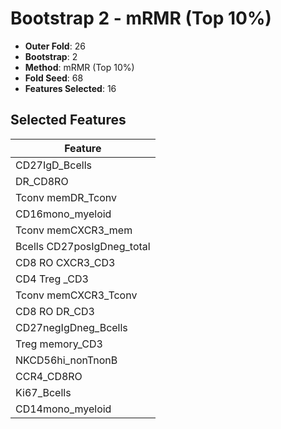 # Bootstrap 2 - mRMR (Top 10%)

- **Outer Fold**: 26
- **Bootstrap**: 2
- **Method**: mRMR (Top 10%)
- **Fold Seed**: 68
- **Features Selected**: 16

## Selected Features

| Feature |
|---------|
| CD27IgD_Bcells |
| DR_CD8RO |
| Tconv memDR_Tconv |
| CD16mono_myeloid |
| Tconv memCXCR3_mem |
| Bcells CD27posIgDneg_total |
| CD8 RO CXCR3_CD3 |
| CD4 Treg _CD3 |
| Tconv memCXCR3_Tconv |
| CD8 RO DR_CD3 |
| CD27negIgDneg_Bcells |
| Treg memory_CD3 |
| NKCD56hi_nonTnonB |
| CCR4_CD8RO |
| Ki67_Bcells |
| CD14mono_myeloid |
